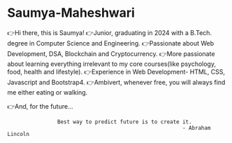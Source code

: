 # Saumya-Maheshwari
👉Hi there, this is Saumya!
👉Junior, graduating in 2024 with a B.Tech. degree in Computer Science and Engineering.
👉Passionate about Web Development, DSA, Blockchain and Cryptocurrency.
👉More passionate about learning everything irrelevant to my core courses(like psychology, food, health and lifestyle).
👉Experience in Web Development- HTML, CSS, Javascript and Bootstrap4.
👉Ambivert, whenever free, you will always find me either eating or walking.

👉And, for the future...

                    Best way to predict future is to create it.
                                                            - Abraham Lincoln



